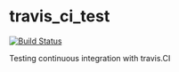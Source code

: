 # travis_ci_test

[![Build Status](https://travis-ci.com/DeanThomas1983/travis_ci_test.svg?branch={{master}})](https://travis-ci.com/DeanThomas1983/travis_ci_test)

Testing continuous integration with travis.CI